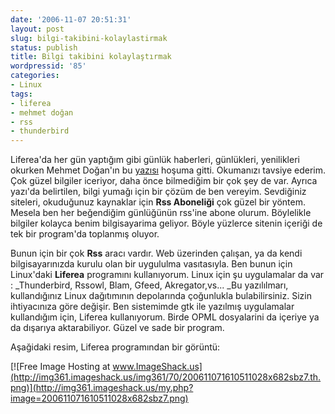 ```yaml
---
date: '2006-11-07 20:51:31'
layout: post
slug: bilgi-takibini-kolaylastirmak
status: publish
title: Bilgi takibini kolaylaştırmak
wordpressid: '85'
categories:
- Linux
tags:
- liferea
- mehmet doğan
- rss
- thunderbird
---
```


Liferea'da her gün yaptığım gibi  günlük haberleri, günlükleri, yenilikleri okurken Mehmet Doğan'ın bu [yazısı](http://www.unbf.ca/altiustu/arsiv/2006/11/samanliktaki_kullanici.php) hoşuma gitti. Okumanızı tavsiye ederim. Çok güzel bilgiler iceriyor, daha önce bilmediğim bir çok şey de var. Ayrıca yazı'da belirtilen, bilgi yumağı için bir çözüm de ben vereyim. Sevdiğiniz siteleri, okuduğunuz kaynaklar için **Rss Aboneliği** çok güzel bir yöntem. Mesela ben her beğendiğim günlüğünün rss'ine abone olurum. Böylelikle bilgiler kolayca benim bilgisayarima geliyor. Böyle yüzlerce sitenin içeriği de tek bir program'da toplanmış oluyor. 

Bunun için bir çok **Rss** aracı vardır. Web üzerinden çalışan, ya da kendi bilgisayarınızda kurulu olan bir uygululma vasıtasıyla. Ben bunun için Linux'daki **Liferea** programını kullanıyorum. Linux için şu uygulamalar da var : _Thunderbird, Rssowl, Blam, Gfeed, Akregator,vs... _Bu yazılılmarı, kullandığınız Linux dağıtımının depolarında çoğunlukla bulabilirsiniz. Sizin ihtiyacınıza göre değişir. Ben sistemimde gtk ile yazılmış uygulamalar kullandığım için, Liferea kullanıyorum. Birde OPML dosyalarini da içeriye ya da dışarıya aktarabiliyor. Güzel ve sade bir program. 

Aşağidaki resim, Liferea programından bir görüntü:

[![Free Image Hosting at www.ImageShack.us](http://img361.imageshack.us/img361/70/200611071610511028x682sbz7.th.png)](http://img361.imageshack.us/my.php?image=200611071610511028x682sbz7.png)




